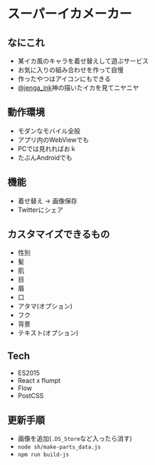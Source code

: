 # スーパーイカメーカー
## なにこれ
- 某イカ風のキャラを着せ替えして遊ぶサービス
- お気に入りの組み合わせを作って自慢
- 作ったやつはアイコンにもできる
- [@jenga_ink](https://twitter.com/jenga_ink)神の描いたイカを見てニヤニヤ

## 動作環境
- モダンなモバイル全般
- アプリ内のWebViewでも
- PCでは見れればおｋ
- たぶんAndroidでも

## 機能
- 着せ替え -> 画像保存
- Twitterにシェア

## カスタマイズできるもの
- 性別
- 髪
- 肌
- 目
- 眉
- 口
- アタマ(オプション)
- フク
- 背景
- テキスト(オプション)

## Tech
- ES2015
- React x flumpt
- Flow
- PostCSS

## 更新手順
- 画像を追加(`.DS_Store`など入ったら消す)
- `node sh/make-parts_data.js`
- `npm run build-js`
